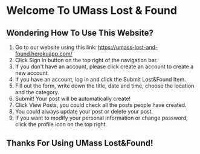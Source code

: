 # Welcome To UMass Lost & Found
## Wondering How To Use This Website?
1. Go to our website using this link: https://umass-lost-and-found.herokuapp.com/ <br>
2. Click Sign In button on the top right of the navigation bar. <br>
3. If you don't have an account, please click create an account to create a new account.
4. If you have an account, log in and click the Submit Lost&Found Item.
5. Fill out the form, write down the title, date and time, choose the location and the category.
6. Submit! Your post will be automatically create!
7. Click View Posts, you could check all the posts people have created.
8. You could always update your post or delete your post.
9. If you want to modify your personal information or change password, click the profile icon on the top right.
## Thanks For Using UMass Lost&Found!
